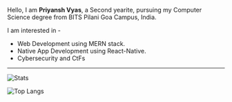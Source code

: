 Hello, I am **Priyansh Vyas**, a Second yearite, pursuing my Computer Science degree from BITS Pilani Goa Campus, India.

I am interested in -

- Web Development using MERN stack.
- Native App Development using React-Native.
- Cybersecurity and CtFs
  

---


![Stats](https://github-readme-stats.vercel.app/api?username=priyansh71&include_all_commits=true&show_icons=true&title_color=ffffff&hide=issues,stars&theme=onedark&text_color=dddddd)

![Top Langs](https://github-readme-stats.vercel.app/api/top-langs/?username=priyansh71&theme=onedark&title_color=ffffff&text_color=dddddd&layout=compact)


